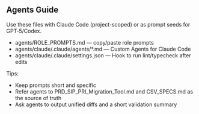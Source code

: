 ## Agents Guide

Use these files with Claude Code (project-scoped) or as prompt seeds for GPT‑5/Codex.

- agents/ROLE_PROMPTS.md — copy/paste role prompts
- agents/claude/.claude/agents/*.md — Custom Agents for Claude Code
- agents/claude/.claude/settings.json — Hook to run lint/typecheck after edits

Tips:
- Keep prompts short and specific
- Refer agents to PRD_SIP_PRI_Migration_Tool.md and CSV_SPECS.md as the source of truth
- Ask agents to output unified diffs and a short validation summary

